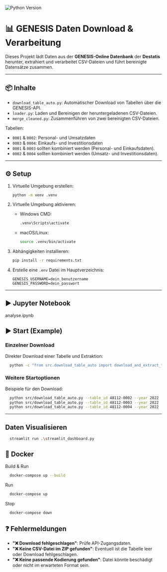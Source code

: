 ![Python Version](https://img.shields.io/badge/python-3.12.3+-blue)
# 📊 GENESIS Daten Download & Verarbeitung

Dieses Projekt lädt Daten aus der **GENESIS-Online Datenbank** der **Destatis** herunter, extrahiert und verarbeitet CSV-Dateien und führt bereinigte Datensätze zusammen.

---

## 📦 Inhalte
- `download_table_auto.py`: Automatischer Download von Tabellen über die GENESIS-API.
- `loader.py`: Laden und Bereinigen der heruntergeladenen CSV-Dateien.
- `merge_cleaned.py`: Zusammenführen von zwei bereinigten CSV-Dateien.

Tabellen:
- `0001` & `0002`: Personal- und Umsatzdaten
- `0003` & `0004`: Einkaufs- und Investitionsdaten
- `0001` & `0003` sollten kombiniert werden (Personal- und Einkaufsdaten).
- `0002` & `0004` sollten kombiniert werden (Umsatz- und Investitionsdaten).
---

## ⚙️ Setup

1. Virtuelle Umgebung erstellen:
   ```bash
   python -m venv .venv
   ```

2. Virtuelle Umgebung aktivieren:
   - Windows CMD:
     ```bash
     .venv\Scripts\activate
     ```
   - macOS/Linux:
     ```bash
     source .venv/bin/activate
     ```

3. Abhängigkeiten installieren:
   ```bash
   pip install -r requirements.txt
   ```

4. Erstelle eine `.env` Datei im Hauptverzeichnis:
   ```env
   GENESIS_USERNAME=dein_benutzername
   GENESIS_PASSWORD=dein_passwort
   ```
---

## ▶️ Jupyter Notebook
analyse.ipynb

## ▶️ Start (Example)

### Einzelner Download
Direkter Download einer Tabelle und Extraktion:

```bash
  python -c "from src.download_table_auto import download_and_extract_table_auto; download_and_extract_table_auto('48112-0001', '2022')"
```

### Weitere Startoptionen
Beispiele für den Download:

```bash
  python src/download_table_auto.py --table_id 48112-0002 --year 2022
  python src/download_table_auto.py --table_id 48112-0003 --year 2022
  python src/download_table_auto.py --table_id 48112-0004 --year 2022
```
---

##  Daten Visualisieren
```bash
  streamlit run .\streamlit_dashboard.py
```

## 🐳 Docker
Build & Run
```bash
  docker-compose up --build
```
Run
```bash
  docker-compose up
```
Stop
```bash
  docker-compose down
```

## ❓ Fehlermeldungen
- **"❌ Download fehlgeschlagen"**: Prüfe API-Zugangsdaten.
- **"❌ Keine CSV-Datei im ZIP gefunden"**: Eventuell ist die Tabelle leer oder Download fehlgeschlagen.
- **"❌ Keine passende Kodierung gefunden"**: Datei könnte beschädigt oder nicht im erwarteten Format sein.

